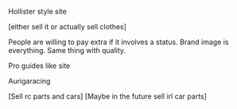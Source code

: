 Hollister style site
  
  [either sell it or actually sell clothes]

People are willing to pay extra if it involves a status. Brand image is everything. Same thing with quality.

Pro guides like site

Aurigaracing
  
  [Sell rc parts and cars]
  [Maybe in the future sell irl car parts]
